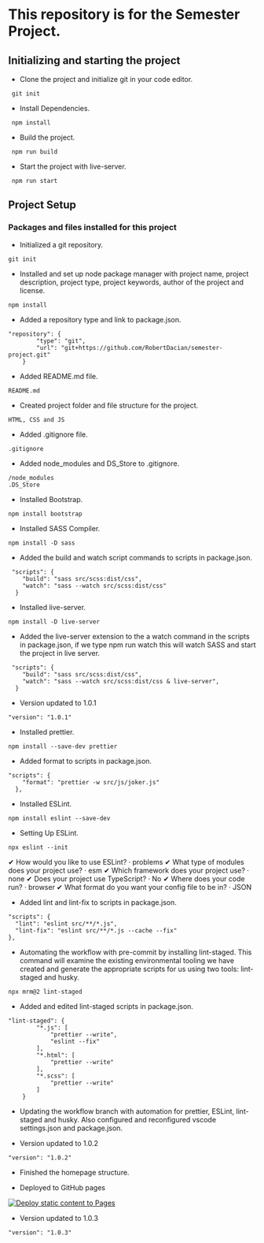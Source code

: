# This repository is for the Semester Project.

## Initializing and starting the project

- Clone the project and initialize git in your code editor.

```
 git init
```

- Install Dependencies.

```
 npm install
```

- Build the project.

```
 npm run build
```

- Start the project with live-server.

```
 npm run start
```

## Project Setup

### Packages and files installed for this project

- Initialized a git repository.

```
git init
```

- Installed and set up node package manager with project name, project description, project type, project keywords, author of the project and license.

```
npm install
```

- Added a repository type and link to package.json.

```
"repository": {
		"type": "git",
		"url": "git+https://github.com/RobertDacian/semester-project.git"
	}
```

- Added README.md file.

```
README.md
```

- Created project folder and file structure for the project.

```
HTML, CSS and JS
```

- Added .gitignore file.

```
.gitignore
```

- Added node_modules and DS_Store to .gitignore.

```
/node_modules
.DS_Store
```

- Installed Bootstrap.

```
npm install bootstrap
```

- Installed SASS Compiler.

```
npm install -D sass
```

- Added the build and watch script commands to scripts in package.json.

```
 "scripts": {
    "build": "sass src/scss:dist/css",
    "watch": "sass --watch src/scss:dist/css"
  }
```

- Installed live-server.

```
npm install -D live-server
```

- Added the live-server extension to the a watch command in the scripts in package.json, if we type npm run watch this will watch SASS and start the project in live server.

```
 "scripts": {
    "build": "sass src/scss:dist/css",
    "watch": "sass --watch src/scss:dist/css & live-server",
  }
```

- Version updated to 1.0.1

```
"version": "1.0.1"
```

- Installed prettier.

```
npm install --save-dev prettier
```

- Added format to scripts in package.json.

```
"scripts": {
    "format": "prettier -w src/js/joker.js"
  },
```

- Installed ESLint.

```
npm install eslint --save-dev
```

- Setting Up ESLint.

```
npx eslint --init
```

✔ How would you like to use ESLint? · problems
✔ What type of modules does your project use? · esm
✔ Which framework does your project use? · none
✔ Does your project use TypeScript? · No
✔ Where does your code run? · browser
✔ What format do you want your config file to be in? · JSON

- Added lint and lint-fix to scripts in package.json.

```
"scripts": {
  "lint": "eslint src/**/*.js",
  "lint-fix": "eslint src/**/*.js --cache --fix"
},
```

- Automating the workflow with pre-commit by installing lint-staged. This command will examine the existing environmental tooling we have created and generate the appropriate scripts for us using two tools: lint-staged and husky.

```
npx mrm@2 lint-staged
```

- Added and edited lint-staged scripts in package.json.

```
"lint-staged": {
		"*.js": [
			"prettier --write",
			"eslint --fix"
		],
		"*.html": [
			"prettier --write"
		],
		"*.scss": [
			"prettier --write"
		]
	}
```

- Updating the workflow branch with automation for prettier, ESLint, lint-staged and husky. Also configured and reconfigured vscode settings.json and package.json.

- Version updated to 1.0.2

```
"version": "1.0.2"
```

- Finished the homepage structure.

- Deployed to GitHub pages

[![Deploy static content to Pages](https://github.com/RobertDacian/semester-project/actions/workflows/main.yml/badge.svg)](https://github.com/RobertDacian/semester-project/actions/workflows/main.yml)

- Version updated to 1.0.3

```
"version": "1.0.3"
```
